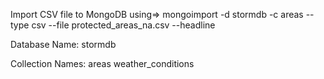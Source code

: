 Import CSV file to MongoDB using=> mongoimport -d stormdb -c areas --type csv --file protected_areas_na.csv --headline


Database Name:
stormdb

Collection Names: 
areas
weather_conditions
